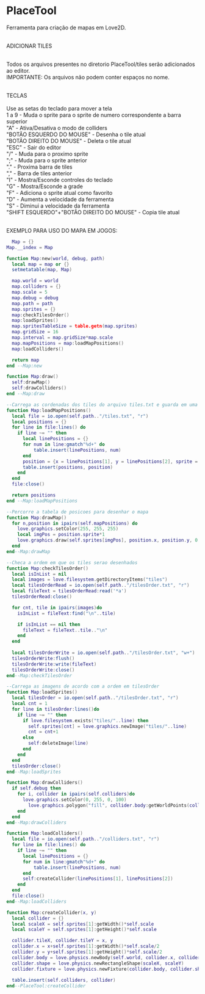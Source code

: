 # PlaceTool
Ferramenta para criação de mapas em Love2D.<br><br>

ADICIONAR TILES<br><br>

Todos os arquivos presentes no diretorio PlaceTool/tiles serão adicionados ao editor.<br>
IMPORTANTE: Os arquivos não podem conter espaços no nome.<br><br>

TECLAS<br><br>
  Use as setas do teclado para mover a tela<br>
  1 a 9 - Muda o sprite para o sprite de numero correspondente a barra superior<br>
  "A" - Ativa/Desativa o modo de colliders<br>
  "BOTÃO ESQUERDO DO MOUSE" - Desenha o tile atual<br>
  "BOTÃO DIREITO DO MOUSE" - Deleta o tile atual<br>
  "ESC" - Sair do editor<br>
  "/" - Muda para o proximo sprite<br>
  ";" - Muda para o sprite anterior<br>
  "." - Proxima barra de tiles<br>
  "," - Barra de tiles anterior<br>
  "I" - Mostra/Esconde controles do teclado<br>
  "G" - Mostra/Esconde a grade<br>
  "F" - Adiciona o sprite atual como favorito<br>
  "D" - Aumenta a velocidade da ferramenta<br>
  "S" - Diminui a velocidade da ferramenta<br>
  "SHIFT ESQUERDO"+"BOTÃO DIREITO DO MOUSE" - Copia tile atual<br><br>
  
EXEMPLO PARA USO DO MAPA EM JOGOS:<br>

```lua
  Map = {}
Map.__index = Map

function Map:new(world, debug, path)
  local map = map or {}
  setmetatable(map, Map)

  map.world = world
  map.colliders = {}
  map.scale = 5
  map.debug = debug
  map.path = path
  map.sprites = {}
  map:checkTilesOrder()
  map:loadSprites()
  map.spritesTableSize = table.getn(map.sprites)
  map.gridSize = 16
  map.interval = map.gridSize*map.scale
  map.mapPositions = map:loadMapPositions()
  map:loadColliders()

  return map
end --Map:new

function Map:draw()
  self:drawMap()
  self:drawColliders()
end --Map:draw

--Carrega as cordenadas dos tiles do arquivo tiles.txt e guarda em uma table
function Map:loadMapPositions()
  local file = io.open(self.path.."/tiles.txt", "r")
  local positions = {}
  for line in file:lines() do
    if line ~= "" then
      local linePositions = {}
      for num in line:gmatch"%d+" do
          table.insert(linePositions, num)
      end
      position = {x = linePositions[1], y = linePositions[2], sprite = linePositions[3]}
      table.insert(positions, position)
    end
  end
  file:close()

  return positions
end --Map:loadMapPositions

--Percorre a tabela de posicoes para desenhar o mapa
function Map:drawMap()
  for n,position in ipairs(self.mapPositions) do
    love.graphics.setColor(255, 255, 255)
    local imgPos = position.sprite*1
    love.graphics.draw(self.sprites[imgPos], position.x, position.y, 0, self.scale, self.scale)
  end
end--Map:drawMap

--Checa a ordem em que os tiles serao desenhados
function Map:checkTilesOrder()
  local isInList = nil
  local images = love.filesystem.getDirectoryItems("tiles")
  local tilesOrderRead = io.open(self.path.."/tilesOrder.txt", "r")
  local fileText = tilesOrderRead:read('*a')
  tilesOrderRead:close()

  for cnt, tile in ipairs(images)do
    isInList = fileText:find("\n"..tile)

    if isInList == nil then
      fileText = fileText..tile.."\n"
    end
  end
  
  local tilesOrderWrite = io.open(self.path.."/tilesOrder.txt", "w+")
  tilesOrderWrite:flush()
  tilesOrderWrite:write(fileText)
  tilesOrderWrite:close()
end--Map:checkTilesOrder

--Carrega as imagens de acordo com a ordem em tilesOrder
function Map:loadSprites()
  local tilesOrder = io.open(self.path.."/tilesOrder.txt", "r")
  local cnt = 1
  for line in tilesOrder:lines()do
    if line ~= "" then
      if love.filesystem.exists("tiles/"..line) then
        self.sprites[cnt] = love.graphics.newImage("tiles/"..line)
        cnt = cnt+1
      else
        self:deleteImage(line)
      end
    end
  end
  tilesOrder:close()
end--Map:loadSprites

function Map:drawColliders()
  if self.debug then
    for i, collider in ipairs(self.colliders)do
      love.graphics.setColor(0, 255, 0, 100)
        love.graphics.polygon("fill", collider.body:getWorldPoints(collider.shape:getPoints()))
    end
  end
end--Map:drawColliders

function Map:loadColliders()
  local file = io.open(self.path.."/colliders.txt", "r")
  for line in file:lines() do
    if line ~= "" then
      local linePositions = {}
      for num in line:gmatch"%d+" do
          table.insert(linePositions, num)
      end
      self:createCollider(linePositions[1], linePositions[2])
    end
  end
  file:close()
end--Map:loadColliders

function Map:createCollider(x, y)
  local collider = {}
  local scaleX = self.sprites[1]:getWidth()*self.scale
  local scaleY = self.sprites[1]:getHeight()*self.scale

  collider.tileX, collider.tileY = x, y
  collider.x = x+self.sprites[1]:getWidth()*self.scale/2
  collider.y = y+self.sprites[1]:getHeight()*self.scale/2
  collider.body = love.physics.newBody(self.world, collider.x, collider.y)
  collider.shape = love.physics.newRectangleShape(scaleX, scaleY)
  collider.fixture = love.physics.newFixture(collider.body, collider.shape)
  
  table.insert(self.colliders, collider)
end--PlaceTool:createCollider
```